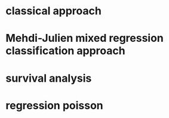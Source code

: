 # classical approach

# Mehdi-Julien mixed regression classification approach

# survival analysis

# regression poisson

